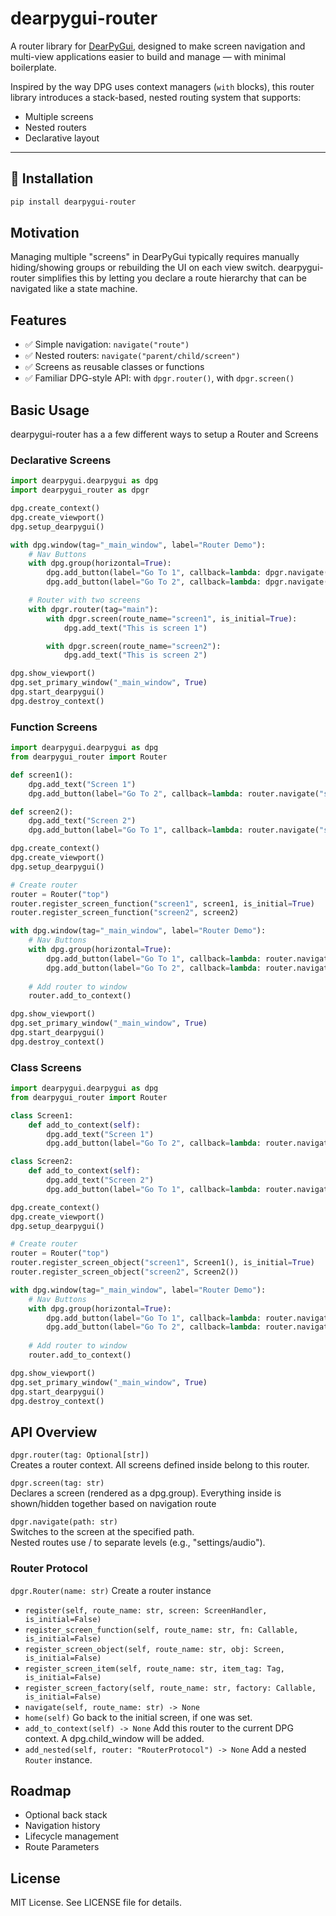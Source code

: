 # dearpygui-router

A router library for [DearPyGui](https://github.com/hoffstadt/dearpygui), designed to make screen navigation and multi-view applications easier to build and manage — with minimal boilerplate.

Inspired by the way DPG uses context managers (`with` blocks), this router library introduces a stack-based, nested routing system that supports:
- Multiple screens
- Nested routers
- Declarative layout

---

## 🚀 Installation

```bash
pip install dearpygui-router
```

## Motivation

Managing multiple "screens" in DearPyGui typically requires manually hiding/showing groups or rebuilding the UI on each view switch. dearpygui-router simplifies this by letting you declare a route hierarchy that can be navigated like a state machine.

## Features

- ✅ Simple navigation: `navigate("route")`
- ✅ Nested routers: `navigate("parent/child/screen")`
- ✅ Screens as reusable classes or functions
- ✅ Familiar DPG-style API: with `dpgr.router()`, with `dpgr.screen()`

## Basic Usage

dearpygui-router has a a few different ways to setup a Router and Screens

### Declarative Screens

```python
import dearpygui.dearpygui as dpg
import dearpygui_router as dpgr

dpg.create_context()
dpg.create_viewport()
dpg.setup_dearpygui()

with dpg.window(tag="_main_window", label="Router Demo"):
    # Nav Buttons
    with dpg.group(horizontal=True):
        dpg.add_button(label="Go To 1", callback=lambda: dpgr.navigate("screen1"))
        dpg.add_button(label="Go To 2", callback=lambda: dpgr.navigate("screen2"))

    # Router with two screens
    with dpgr.router(tag="main"):
        with dpgr.screen(route_name="screen1", is_initial=True):
            dpg.add_text("This is screen 1")

        with dpgr.screen(route_name="screen2"):
            dpg.add_text("This is screen 2")

dpg.show_viewport()
dpg.set_primary_window("_main_window", True)
dpg.start_dearpygui()
dpg.destroy_context()
```

### Function Screens

```python
import dearpygui.dearpygui as dpg
from dearpygui_router import Router

def screen1():
    dpg.add_text("Screen 1")
    dpg.add_button(label="Go To 2", callback=lambda: router.navigate("screen2"))

def screen2():
    dpg.add_text("Screen 2")
    dpg.add_button(label="Go To 1", callback=lambda: router.navigate("screen1"))

dpg.create_context()
dpg.create_viewport()
dpg.setup_dearpygui()

# Create router
router = Router("top")
router.register_screen_function("screen1", screen1, is_initial=True)
router.register_screen_function("screen2", screen2)

with dpg.window(tag="_main_window", label="Router Demo"):
    # Nav Buttons
    with dpg.group(horizontal=True):
        dpg.add_button(label="Go To 1", callback=lambda: router.navigate("screen1"))
        dpg.add_button(label="Go To 2", callback=lambda: router.navigate("screen2"))
    
    # Add router to window
    router.add_to_context()

dpg.show_viewport()
dpg.set_primary_window("_main_window", True)
dpg.start_dearpygui()
dpg.destroy_context()

```

### Class Screens

```python
import dearpygui.dearpygui as dpg
from dearpygui_router import Router

class Screen1:
    def add_to_context(self):
        dpg.add_text("Screen 1")
        dpg.add_button(label="Go To 2", callback=lambda: router.navigate("screen2"))

class Screen2:
    def add_to_context(self):
        dpg.add_text("Screen 2")
        dpg.add_button(label="Go To 1", callback=lambda: router.navigate("screen1"))

dpg.create_context()
dpg.create_viewport()
dpg.setup_dearpygui()

# Create router
router = Router("top")
router.register_screen_object("screen1", Screen1(), is_initial=True)
router.register_screen_object("screen2", Screen2())

with dpg.window(tag="_main_window", label="Router Demo"):
    # Nav Buttons
    with dpg.group(horizontal=True):
        dpg.add_button(label="Go To 1", callback=lambda: router.navigate("screen1"))
        dpg.add_button(label="Go To 2", callback=lambda: router.navigate("screen2"))
    
    # Add router to window
    router.add_to_context()

dpg.show_viewport()
dpg.set_primary_window("_main_window", True)
dpg.start_dearpygui()
dpg.destroy_context()
```

## API Overview

`dpgr.router(tag: Optional[str])`  
Creates a router context. All screens defined inside belong to this router.

`dpgr.screen(tag: str)`  
Declares a screen (rendered as a dpg.group). Everything inside is shown/hidden together based on navigation route

`dpgr.navigate(path: str)`  
Switches to the screen at the specified path.  
Nested routes use / to separate levels (e.g., "settings/audio").

### Router Protocol
`dpgr.Router(name: str)`  Create a router instance

- `register(self, route_name: str, screen: ScreenHandler, is_initial=False)`  
- `register_screen_function(self, route_name: str, fn: Callable, is_initial=False)`  
- `register_screen_object(self, route_name: str, obj: Screen, is_initial=False)`  
- `register_screen_item(self, route_name: str, item_tag: Tag, is_initial=False)`  
- `register_screen_factory(self, route_name: str, factory: Callable, is_initial=False)`  
- `navigate(self, route_name: str) -> None`
- `home(self)`  Go back to the initial screen, if one was set.
- `add_to_context(self) -> None` Add this router to the current DPG context. A dpg.child_window will be added.
- `add_nested(self, router: "RouterProtocol") -> None` Add a nested `Router` instance.


## Roadmap

- Optional back stack
- Navigation history
- Lifecycle management
- Route Parameters

## License

MIT License. See LICENSE file for details.